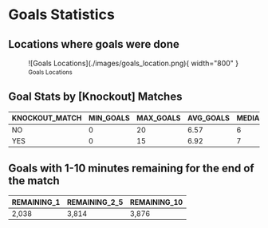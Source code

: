 # Goals Statistics

## Locations where goals were done

<figure markdown>
  ![Goals Locations](./images/goals_location.png){ width="800" }
  <figcaption><small>Goals Locations</small></figcaption>
</figure>

## Goal Stats by [Knockout] Matches

|KNOCKOUT_MATCH  |           MIN_GOALS       |       MAX_GOALS       |       AVG_GOALS       |          MEDIAN_GOALS|
|----------------|---------------------------|-----------------------|-----------------------|----------------------|
|NO              |           0               |       20              |       6.57            |          6           |
|YES             |           0               |       15              |       6.92            |          7           |

## Goals with 1-10 minutes remaining for the end of the match

|REMAINING_1    |   REMAINING_2_5 |    REMAINING_10   |
|---------------|-----------------|-------------------|
|2,038          |   3,814         |    3,876          |